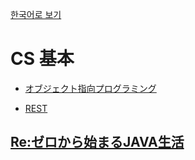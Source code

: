 [한국어로 보기](https://github.com/LEEJ0NGWAN/CS)
# CS 基本
- [オブジェクト指向プログラミング](./OOP/README-jp.md)

- [REST](./REST/REST-jp.md)

## [Re:ゼロから始まるJAVA生活](./Re:zeroJAVA/README-jp.md)
